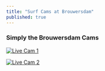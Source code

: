 ```yaml
---
title: "Surf Cams at Brouwersdam"
published: true
---
```


### Simply the Brouwersdam Cams


[![Live Cam 1](http://img.youtube.com/vi/9VxYAMcgocM/0.jpg)](https://youtu.be/9VxYAMcgocM)

[![Live Cam 2](http://img.youtube.com/vi/BHCvtlB2gKU/0.jpg)](https://youtu.be/BHCvtlB2gKU)
